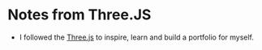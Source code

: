 # Notes from Three.JS

- I followed the [Three.js](https://threejs.org/) to inspire, learn and build a portfolio for myself.
